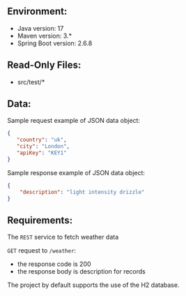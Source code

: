 ## Environment:
- Java version: 17
- Maven version: 3.*
- Spring Boot version: 2.6.8

## Read-Only Files:
- src/test/*

## Data:
Sample request example of JSON data object:
```json
{
   "country": "uk",
   "city": "London",
   "apiKey": "KEY1"
}
```

Sample response example of JSON data object:
```json
{
    "description": "light intensity drizzle"
}
```

## Requirements:
The `REST` service to fetch weather data


`GET` request to `/weather`:
* the response code is 200
* the response body is description for records



The project by default supports the use of the H2 database.
